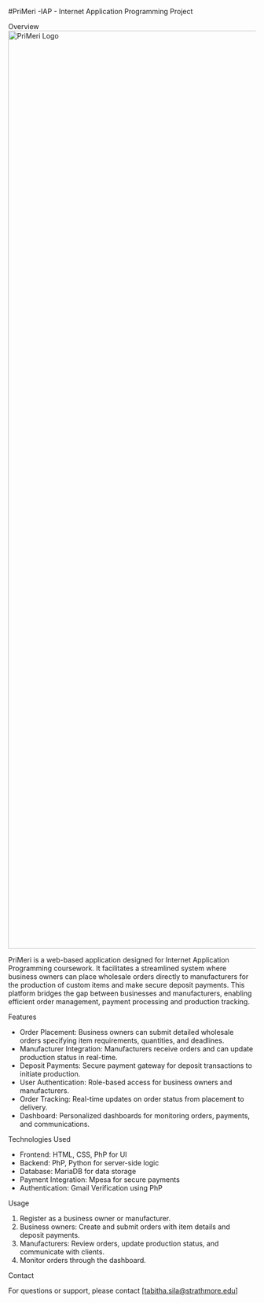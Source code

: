 #PriMeri
-IAP - Internet Application Programming Project

Overview
<img width="1773" height="1868" alt="PriMeri Logo" src="https://github.com/user-attachments/assets/3270f8b7-d099-4a55-a37e-bb8a52aefa99" />


PriMeri is a web-based application designed for Internet Application Programming coursework. It facilitates a streamlined system where business owners can place wholesale orders directly to manufacturers for the production of custom items and make secure deposit payments. This platform bridges the gap between businesses and manufacturers, enabling efficient order management, payment processing and production tracking.

 Features

- Order Placement: Business owners can submit detailed wholesale orders specifying item requirements, quantities, and deadlines.
- Manufacturer Integration: Manufacturers receive orders and can update production status in real-time.
- Deposit Payments: Secure payment gateway for deposit transactions to initiate production.
- User Authentication: Role-based access for business owners and manufacturers.
- Order Tracking: Real-time updates on order status from placement to delivery.
- Dashboard: Personalized dashboards for monitoring orders, payments, and communications.

 Technologies Used

- Frontend: HTML, CSS, PhP for UI
- Backend: PhP, Python for server-side logic
- Database: MariaDB for data storage
- Payment Integration: Mpesa for secure payments
- Authentication: Gmail Verification using PhP


 Usage

1. Register as a business owner or manufacturer.
2. Business owners: Create and submit orders with item details and deposit payments.
3. Manufacturers: Review orders, update production status, and communicate with clients.
4. Monitor orders through the dashboard.

 
 Contact

For questions or support, please contact [tabitha.sila@strathmore.edu]

